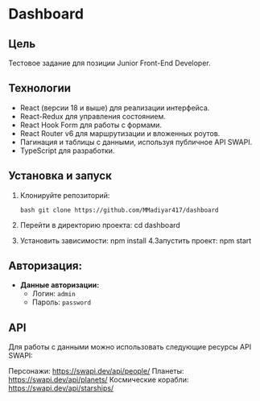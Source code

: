 # Dashboard

## Цель
Тестовое задание для позиции Junior Front-End Developer.

## Технологии
- React (версии 18 и выше) для реализации интерфейса.
- React-Redux для управления состоянием.
- React Hook Form для работы с формами.
- React Router v6 для маршрутизации и вложенных роутов.
- Пагинация и таблицы с данными, используя публичное API SWAPI.
- TypeScript для разработки.

## Установка и запуск
1. Клонируйте репозиторий:

   ```bash git clone https://github.com/MMadiyar417/dashboard```
2. Перейти в директорию проекта:  cd dashboard
3. Установить зависимости:
    npm install
4.Запустить проект:
  npm start
## Авторизация:
   - **Данные авторизации:**
     - Логин: `admin`
     - Пароль: `password`
## API
Для работы с данными можно использовать следующие ресурсы API SWAPI:

Персонажи: https://swapi.dev/api/people/
Планеты: https://swapi.dev/api/planets/
Космические корабли: https://swapi.dev/api/starships/
